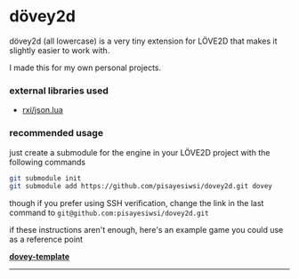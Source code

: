 # dövey2d
dövey2d (all lowercase) is a very tiny extension for LÖVE2D that makes it slightly easier to work with.

I made this for my own personal projects.

### external libraries used

- [rxi/json.lua](https://github.com/rxi/json.lua)

### recommended usage
just create a submodule for the engine in your LÖVE2D project with the following commands
```sh
git submodule init
git submodule add https://github.com/pisayesiwsi/dovey2d.git dovey
```
though if you prefer using SSH verification, change the link in the last command to `git@github.com:pisayesiwsi/dovey2d.git`

if these instructions aren't enough, here's an example game you could use as a reference point

**[dovey-template](https://github.com/pisayesiwsi/dovey-template)**

---
